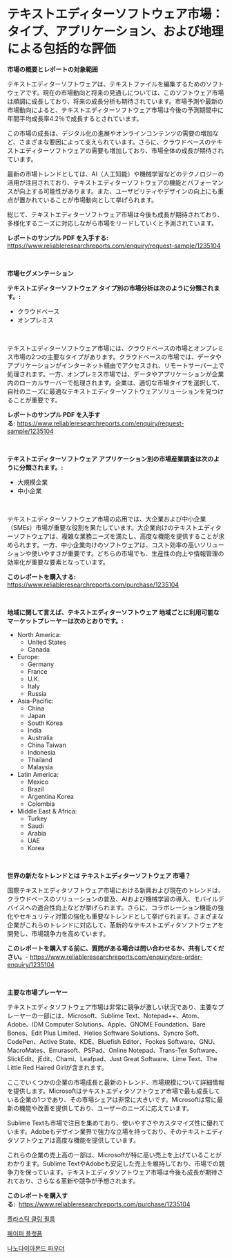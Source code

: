 <p><h1>テキストエディターソフトウェア市場：タイプ、アプリケーション、および地理による包括的な評価</h1></p><p><strong>市場の概要とレポートの対象範囲</strong></p>
<p><p>テキストエディターソフトウェアは、テキストファイルを編集するためのソフトウェアです。現在の市場動向と将来の見通しについては、このソフトウェア市場は順調に成長しており、将来の成長分析も期待されています。市場予測や最新の市場動向によると、テキストエディターソフトウェア市場は今後の予測期間中に年間平均成長率4.2％で成長するとされています。</p><p>この市場の成長は、デジタル化の進展やオンラインコンテンツの需要の増加など、さまざまな要因によって支えられています。さらに、クラウドベースのテキストエディターソフトウェアの需要も増加しており、市場全体の成長が期待されています。</p><p>最新の市場トレンドとしては、AI（人工知能）や機械学習などのテクノロジーの活用が注目されており、テキストエディターソフトウェアの機能とパフォーマンスが向上する可能性があります。また、ユーザビリティやデザインの向上にも重点が置かれていることが市場動向として挙げられます。</p><p>総じて、テキストエディターソフトウェア市場は今後も成長が期待されており、多様化するニーズに対応しながら市場をリードしていくと予測されています。</p></p>
<p><strong>レポートのサンプル PDF を入手する:</strong> <a href="https://www.reliableresearchreports.com/enquiry/request-sample/1235104">https://www.reliableresearchreports.com/enquiry/request-sample/1235104</a></p>
<p>&nbsp;</p>
<p><strong>市場セグメンテーション</strong></p>
<p><strong>テキストエディターソフトウェア タイプ別の市場分析は次のように分類されます。:</strong></p>
<p><ul><li>クラウドベース</li><li>オンプレミス</li></ul></p>
<p>&nbsp;</p>
<p><p>テキストエディターソフトウェア市場には、クラウドベースの市場とオンプレミス市場の2つの主要なタイプがあります。クラウドベースの市場では、データやアプリケーションがインターネット経由でアクセスされ、リモートサーバー上で処理されます。一方、オンプレミス市場では、データやアプリケーションが企業内のローカルサーバーで処理されます。企業は、適切な市場タイプを選択して、自社のニーズに最適なテキストエディターソフトウェアソリューションを見つけることが重要です。</p></p>
<p><strong>レポートのサンプル PDF を入手する:</strong>&nbsp;<a href="https://www.reliableresearchreports.com/enquiry/request-sample/1235104">https://www.reliableresearchreports.com/enquiry/request-sample/1235104</a></p>
<p>&nbsp;</p>
<p><strong> テキストエディターソフトウェア アプリケーション別の市場産業調査は次のように分類されます。:</strong></p>
<p><ul><li>大規模企業</li><li>中小企業</li></ul></p>
<p>&nbsp;</p>
<p><p>テキストエディターソフトウェア市場の応用では、大企業および中小企業（SMEs）市場が重要な役割を果たしています。大企業向けのテキストエディターソフトウェアは、複雑な業務ニーズを満たし、高度な機能を提供することが求められます。一方、中小企業向けのソフトウェアは、コスト効率の高いソリューションや使いやすさが重要です。どちらの市場でも、生産性の向上や情報管理の効率化が重要な要素となっています。</p></p>
<p><strong>このレポートを購入する:</strong>&nbsp; <a href="https://www.reliableresearchreports.com/purchase/1235104">https://www.reliableresearchreports.com/purchase/1235104</a></p>
<p>&nbsp;</p>
<p><strong>地域に関して言えば、テキストエディターソフトウェア 地域ごとに利用可能なマーケットプレーヤーは次のとおりです。:</strong></p>
<p><ul>
    <li>
        North America:
        <ul>
            <li>United States</li>
            <li>Canada</li>
        </ul>
    </li>
    <li>
        Europe:
        <ul>
            <li>Germany</li>
            <li>France</li>
            <li>U.K.</li>
            <li>Italy</li>
            <li>Russia</li>
        </ul>
    </li>
    <li>
        Asia-Pacific:
        <ul>
            <li>China</li>
            <li>Japan</li>
            <li>South Korea</li>
            <li>India</li>
            <li>Australia</li>
            <li>China Taiwan</li>
            <li>Indonesia</li>
            <li>Thailand</li>
            <li>Malaysia</li>
        </ul>
    </li>
    <li>
        Latin America:
        <ul>
            <li>Mexico</li>
            <li>Brazil</li>
            <li>Argentina Korea</li>
            <li>Colombia</li>
        </ul>
    </li>
    <li>
        Middle East & Africa:
        <ul>
            <li>Turkey</li>
            <li>Saudi</li>
            <li>Arabia</li>
            <li>UAE</li>
            <li>Korea</li>
        </ul>
    </li>
    </ul></p>
<p>&nbsp;</p>
<p><strong>世界の新たなトレンドとは テキストエディターソフトウェア 市場？</strong></p>
<p><p>国際テキストエディタソフトウェア市場における新興および現在のトレンドは、クラウドベースのソリューションの普及、AIおよび機械学習の導入、モバイルデバイスへの適合性向上などが挙げられます。さらに、コラボレーション機能の強化やセキュリティ対策の強化も重要なトレンドとして挙げられます。さまざまな企業がこれらのトレンドに対応して、革新的なテキストエディタソフトウェアを開発し、市場競争力を高めています。</p></p>
<p><strong>このレポートを購入する前に、質問がある場合は問い合わせるか、共有してください。</strong>- <a href="https://www.reliableresearchreports.com/enquiry/pre-order-enquiry/1235104">https://www.reliableresearchreports.com/enquiry/pre-order-enquiry/1235104</a></p>
<p>&nbsp;</p>
<p><strong>主要な市場プレーヤー</strong></p>
<p><p>テキストエディタソフトウェア市場は非常に競争が激しい状況であり、主要なプレーヤーの一部には、Microsoft、Sublime Text、Notepad++、Atom、Adobe、IDM Computer Solutions、Apple、GNOME Foundation、Bare Bones、Edit Plus Limited、Helios Software Solutions、Syncro Soft、CodePen、Active State、KDE、Bluefish Editor、Fookes Software、GNU、MacroMates、Emurasoft、PSPad、Online Notepad、Trans-Tex Software、SlickEdit、jEdit、Chami、Leafpad、Just Great Software、Lime Text、The Little Red Haired Girlが含まれます。</p><p>ここでいくつかの企業の市場成長と最新のトレンド、市場規模について詳細情報を提供します。Microsoftはテキストエディタソフトウェア市場で最も成長している企業の1つであり、その市場シェアは非常に大きいです。Microsoftは常に最新の機能や改善を提供しており、ユーザーのニーズに応えています。</p><p>Sublime Textも市場で注目を集めており、使いやすさやカスタマイズ性に優れています。Adobeもデザイン業界で強力な立場を持っており、そのテキストエディタソフトウェアは高度な機能を提供しています。</p><p>これらの企業の売上高の一部は、Microsoftが特に高い売上を上げていることがわかります。Sublime TextやAdobeも安定した売上を維持しており、市場での競争力を保っています。テキストエディタソフトウェア市場は今後も成長が期待されており、さらなる革新や競争が予想されます。</p></p>
<p><strong>このレポートを購入する:</strong>&nbsp;&nbsp;<a href="https://www.reliableresearchreports.com/purchase/1235104">https://www.reliableresearchreports.com/purchase/1235104</a></p>
<p><p><a href="https://github.com/wallacBahrtyinger567686/Market-Research-Report-List-1/blob/main/773613111110.md">플라스틱 클링 필름</a></p><p><a href="https://github.com/WilburKihn5676/Market-Research-Report-List-1/blob/main/807358211109.md">페이퍼 플랫폼</a></p><p><a href="https://github.com/vseigx30c9a1j/Market-Research-Report-List-1/blob/main/316393011108.md">나노다이아몬드 파우더</a></p></p>
